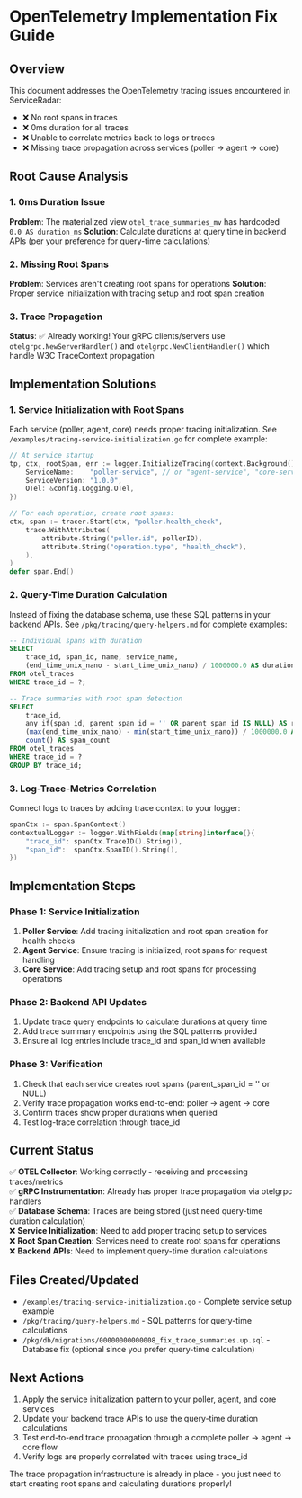# OpenTelemetry Implementation Fix Guide

## Overview

This document addresses the OpenTelemetry tracing issues encountered in ServiceRadar:
- ❌ No root spans in traces
- ❌ 0ms duration for all traces  
- ❌ Unable to correlate metrics back to logs or traces
- ❌ Missing trace propagation across services (poller → agent → core)

## Root Cause Analysis

### 1. 0ms Duration Issue
**Problem**: The materialized view `otel_trace_summaries_mv` has hardcoded `0.0 AS duration_ms`
**Solution**: Calculate durations at query time in backend APIs (per your preference for query-time calculations)

### 2. Missing Root Spans  
**Problem**: Services aren't creating root spans for operations
**Solution**: Proper service initialization with tracing setup and root span creation

### 3. Trace Propagation
**Status**: ✅ Already working! Your gRPC clients/servers use `otelgrpc.NewServerHandler()` and `otelgrpc.NewClientHandler()` which handle W3C TraceContext propagation

## Implementation Solutions

### 1. Service Initialization with Root Spans

Each service (poller, agent, core) needs proper tracing initialization. See `/examples/tracing-service-initialization.go` for complete example:

```go
// At service startup
tp, ctx, rootSpan, err := logger.InitializeTracing(context.Background(), logger.TracingConfig{
    ServiceName:    "poller-service", // or "agent-service", "core-service"
    ServiceVersion: "1.0.0",
    OTel: &config.Logging.OTel,
})

// For each operation, create root spans:
ctx, span := tracer.Start(ctx, "poller.health_check",
    trace.WithAttributes(
        attribute.String("poller.id", pollerID),
        attribute.String("operation.type", "health_check"),
    ),
)
defer span.End()
```

### 2. Query-Time Duration Calculation

Instead of fixing the database schema, use these SQL patterns in your backend APIs. See `/pkg/tracing/query-helpers.md` for complete examples:

```sql
-- Individual spans with duration
SELECT 
    trace_id, span_id, name, service_name,
    (end_time_unix_nano - start_time_unix_nano) / 1000000.0 AS duration_ms
FROM otel_traces 
WHERE trace_id = ?;

-- Trace summaries with root span detection
SELECT
    trace_id,
    any_if(span_id, parent_span_id = '' OR parent_span_id IS NULL) AS root_span_id,
    (max(end_time_unix_nano) - min(start_time_unix_nano)) / 1000000.0 AS total_duration_ms,
    count() AS span_count
FROM otel_traces 
WHERE trace_id = ?
GROUP BY trace_id;
```

### 3. Log-Trace-Metrics Correlation

Connect logs to traces by adding trace context to your logger:

```go
spanCtx := span.SpanContext()
contextualLogger := logger.WithFields(map[string]interface{}{
    "trace_id": spanCtx.TraceID().String(),
    "span_id":  spanCtx.SpanID().String(),
})
```

## Implementation Steps

### Phase 1: Service Initialization
1. **Poller Service**: Add tracing initialization and root span creation for health checks
2. **Agent Service**: Ensure tracing is initialized, root spans for request handling  
3. **Core Service**: Add tracing setup and root spans for processing operations

### Phase 2: Backend API Updates
1. Update trace query endpoints to calculate durations at query time
2. Add trace summary endpoints using the SQL patterns provided
3. Ensure all log entries include trace_id and span_id when available

### Phase 3: Verification
1. Check that each service creates root spans (parent_span_id = '' or NULL)
2. Verify trace propagation works end-to-end: poller → agent → core
3. Confirm traces show proper durations when queried
4. Test log-trace correlation through trace_id

## Current Status

✅ **OTEL Collector**: Working correctly - receiving and processing traces/metrics  
✅ **gRPC Instrumentation**: Already has proper trace propagation via otelgrpc handlers  
✅ **Database Schema**: Traces are being stored (just need query-time duration calculation)  
❌ **Service Initialization**: Need to add proper tracing setup to services  
❌ **Root Span Creation**: Services need to create root spans for operations  
❌ **Backend APIs**: Need to implement query-time duration calculations  

## Files Created/Updated

- `/examples/tracing-service-initialization.go` - Complete service setup example
- `/pkg/tracing/query-helpers.md` - SQL patterns for query-time calculations  
- `/pkg/db/migrations/00000000000008_fix_trace_summaries.up.sql` - Database fix (optional since you prefer query-time calculation)

## Next Actions

1. Apply the service initialization pattern to your poller, agent, and core services
2. Update your backend trace APIs to use the query-time duration calculations
3. Test end-to-end trace propagation through a complete poller → agent → core flow
4. Verify logs are properly correlated with traces using trace_id

The trace propagation infrastructure is already in place - you just need to start creating root spans and calculating durations properly!